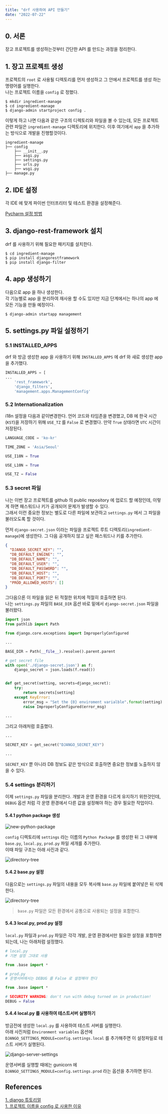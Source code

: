 ```yaml
---
title: "drf 사용하여 API 만들기"
date: "2022-07-22"
---
```


## 0. 서론
장고 프로젝트를 생성하는것부터 간단한 API 를 만드는 과정을 정리한다.

## 1. 장고 프로젝트 생성
프로젝트의 `root` 로 사용될 디렉토리를 먼저 생성하고 그 안에서 프로젝트를 생성 하는 명령어를 실행한다.  
나는 프로젝트 이름을 `config` 로 정했다.

```shell
$ mkdir ingredient-manage
$ cd ingredient-manage 
$ django-admin startproject config .
```

이렇게 하고 나면 다음과 같은 구조의 디렉토리와 파일을 볼 수 있는데, 모든 프로젝트 관련 파일은 `ingredient-manage` 디렉토리에 위치한다. 이후 여기에서 `app` 을 추가하는 방식으로 개발을 진행할것이다.

```
ingredient-manage
├── config
    ├── __init__.py
    ├── asgi.py
    ├── settings.py
    ├── urls.py
    ├── wsgi.py
├── manage.py
```

## 2. IDE 설정
각 IDE 에 맞게 파이썬 인터프리터 및 테스트 환경을 설정해준다.

[Pycharm 설정 방법](/IDE/the-pycharm-i-know/)

## 3. django-rest-framework 설치
drf 를 사용하기 위해 필요한 패키지를 설치한다.

```shell
$ cd ingredient-manage
$ pip install djangorestframework
$ pip install django-filter 
```

## 4. app 생성하기
다음으로 app 을 하나 생성한다.  
각 기능별로 app 을 분리하여 재사용 할 수도 있지만 지금 단계에서는 하나의 app 에 모든 기능을 만들 예정이다.

```shell
$ django-admin startapp management
```

## 5. settings.py 파일 설정하기
### 5.1 INSTALLED_APPS
drf 와 방금 생성한 app 을 사용하기 위해 `INSTALLED_APPS` 에 drf 와 새로 생성한 app 을 추가했다.

```python
INSTALLED_APPS = [
...
    'rest_framework',
    'django_filters',
    'management.apps.ManagementConfig'
```

### 5.2 Internationalization
i18n 설정을 다음과 같이변경한다. 언어 코드와 타임존을 변경했고, DB 에 한국 시간(`KST`)을 저장하기 위해 `USE_TZ` 를 `False` 로 변경했다. 만약 `True` 상태라면 `UTC` 시간이 저장된다.

```python
LANGUAGE_CODE = 'ko-kr'

TIME_ZONE = 'Asia/Seoul'

USE_I18N = True

USE_L10N = True

USE_TZ = False
```

### 5.3 secret 파일
나는 이번 장고 프로젝트를 github 의 public repository 에 업로드 할 예정인데, 이렇게 하면 패스워드나 키가 공개되어 문제가 발생할 수 있다.   
그래서 이런 중요한 정보는 별도로 다른 파일에 보관하고 `settings.py` 에서 그 파일을 불러오도록 할 것이다. 

먼저 `django-secret.json` 이라는 파일을 프로젝트 루트 디렉토리(`ingredient-manage`)에 생성한다. 그 다음 공개하지 않고 싶은 패스워드나 키를 추가한다.
```json
{
  "DJANGO_SECRET_KEY": "",
  "DB_DEFAULT_ENGINE": "",
  "DB_DEFAULT_NAME": "",
  "DB_DEFAULT_USER": "",
  "DB_DEFAULT_PASSWORD": "",
  "DB_DEFAULT_HOST": "",
  "DB_DEFAULT_PORT": "",
  "PROD_ALLOWED_HOSTS": []
}
```

그다음으론 이 파일을 읽은 뒤 적절한 위치에 적절히 호출하면 된다.    
나는 `settings.py` 파일의 `BASE_DIR` 옵션 바로 밑에서 `django-secret.json` 파일을 불러왔다. 
```python
import json
from pathlib import Path

from django.core.exceptions import ImproperlyConfigured

...

BASE_DIR = Path(__file__).resolve().parent.parent

# get secret file
with open('./django-secret.json') as f:
    django_secret = json.loads(f.read())


def get_secret(setting, secrets=django_secret):
    try:
        return secrets[setting]
    except KeyError:
        error_msg = "Set the {0} enviroment varialble".format(setting)
        raise ImproperlyConfigured(error_msg)
        
...
```

그리고 아래처럼 호출했다.

```python
...

SECRET_KEY = get_secret("DJANGO_SECRET_KEY")

...
```

`SECRET_KEY` 뿐 아니라 DB 정보도 같은 방식으로 호출하면 중요한 정보를 노출하지 않을 수 있다.

### 5.4 settings 분리하기
이제 `settings.py` 파일을 분리한다.  개발과 운영 환경을 다르게 유지하기 위한것인데, `DEBUG` 옵션 처럼 각 운영 환경에서 다른 값을 설정해야 하는 경우 필요한 작업이다.

#### 5.4.1 python package 생성

![new-python-package](./541-0-new-python-package.png)

`config` 디렉토리에 `settings` 라는 이름의 `Python Package` 를 생성한 뒤 그 내부에 `base.py`, `local.py`, `prod.py` 파일 세개를 추가한다.  
이때 파일 구조는 아래 사진과 같다.

![directory-tree](./541-1-directory-tree.png)

#### 5.4.2 base.py 설정
다음으로는 `settings.py` 파일의 내용을 모두 복사해 `base.py` 파일에 붙여넣은 뒤 삭제한다.

![directory-tree](./542-directory-tree.png)

> `base.py` 파일은 모든 환경에서 공통으로 사용되는 설정을 포함한다.

#### 5.4.3 local.py, prod.py 설정
`local.py` 파일과 `prod.py` 파일은 각각 개발, 운영 환경에서만 필요한 설정을 포함하면 되는데, 나는 아래처럼 설정했다.

 

```python
# local.py
# 기본 설정 그대로 사용

from .base import *
```

```python
# prod.py
# 운영서버에서는 DEBUG 를 False 로 설정해야 한다

from .base import *

# SECURITY WARNING: don't run with debug turned on in production!
DEBUG = False
```

#### 5.4.4 local.py 를 사용하여 테스트서버 실행하기
방금전에 생성한 `local.py` 를 사용하여 테스트 서버를 실행한다.  
아래 사진처럼 `Environment variables` 옵션에 `DJANGO_SETTINGS_MODULE=config.settings.local` 를 추가해주면 이 설정파일로 테스트 서버가 실행된다.

![django-server-settings](./544-django-server-settings.png)

운영서버를 실행할 때에는 gunicorn 에 `DJANGO_SETTINGS_MODULE=config.settings.prod` 라는 옵션을 추가하면 된다.

## References
[1. django 튜토리얼](https://docs.djangoproject.com/ko/4.0/intro/tutorial01/)  
[1. 프로젝트 이름을 config 로 사용한 이유](https://forum.djangoproject.com/t/project-naming-conventions/339/12) 